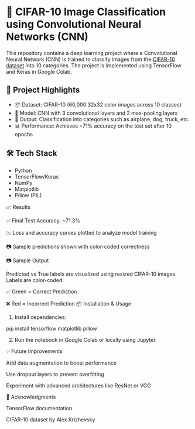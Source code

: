  # 🧠 CIFAR-10 Image Classification using Convolutional Neural Networks (CNN)

This repository contains a deep learning project where a Convolutional Neural Network (CNN) is trained to classify images from the [CIFAR-10 dataset](https://www.cs.toronto.edu/~kriz/cifar.html) into 10 categories. The project is implemented using TensorFlow and Keras in Google Colab.

## 🚀 Project Highlights

- 📦 Dataset: CIFAR-10 (60,000 32x32 color images across 10 classes)
- 🧱 Model: CNN with 3 convolutional layers and 2 max-pooling layers
- 🎯 Output: Classification into categories such as airplane, dog, truck, etc.
- 📊 Performance: Achieves ~71% accuracy on the test set after 10 epochs

## 🛠️ Tech Stack

- Python
- TensorFlow/Keras
- NumPy
- Matplotlib
- Pillow (PIL)

📈 Results

✅ Final Test Accuracy: ~71.3%

📉 Loss and accuracy curves plotted to analyze model training

📷 Sample predictions shown with color-coded correctness


📷 Sample Output

Predicted vs True labels are visualized using resized CIFAR-10 images. Labels are color-coded:

✅ Green = Correct Prediction

❌ Red = Incorrect Prediction
📦 Installation & Usage

1. Install dependencies:

pip install tensorflow matplotlib pillow


2. Run the notebook in Google Colab or locally using Jupyter.



💡 Future Improvements

Add data augmentation to boost performance

Use dropout layers to prevent overfitting

Experiment with advanced architectures like ResNet or VGG


🤝 Acknowledgments

TensorFlow documentation

CIFAR-10 dataset by Alex Krizhevsky
